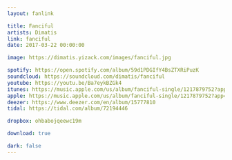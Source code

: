 ```yaml
---
layout: fanlink

title: Fanciful
artists: Dimatis
link: fanciful
date: 2017-03-22 00:00:00

image: https://dimatis.yizack.com/images/fanciful.jpg

spotify: https://open.spotify.com/album/59d1PDGIfY4BsZTXRiPuzK
soundcloud: https://soundcloud.com/dimatis/fanciful
youtube: https://youtu.be/Ba7eykBZGk4
itunes: https://music.apple.com/us/album/fanciful-single/1217879752?app=itunes
apple: https://music.apple.com/us/album/fanciful-single/1217879752?app=music
deezer: https://www.deezer.com/en/album/15777810
tidal: https://tidal.com/album/72194446

dropbox: ohbabojqeewc19m

download: true

dark: false
---
```

